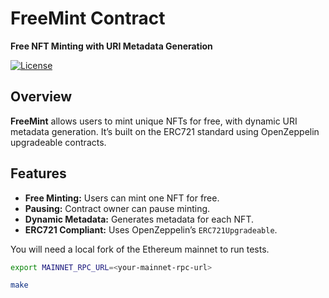 # **FreeMint Contract**

**Free NFT Minting with URI Metadata Generation**

[![License](https://img.shields.io/badge/license-MIT-blue.svg)](https://opensource.org/licenses/MIT)

## **Overview**

**FreeMint** allows users to mint unique NFTs for free, with dynamic URI metadata generation. It’s built on the ERC721 standard using OpenZeppelin upgradeable contracts.

## **Features**

- **Free Minting:** Users can mint one NFT for free.
- **Pausing:** Contract owner can pause minting.
- **Dynamic Metadata:** Generates metadata for each NFT.
- **ERC721 Compliant:** Uses OpenZeppelin’s `ERC721Upgradeable`.


You will need a local fork of the Ethereum mainnet to run tests.

```bash
export MAINNET_RPC_URL=<your-mainnet-rpc-url>
```

```bash
make
```


